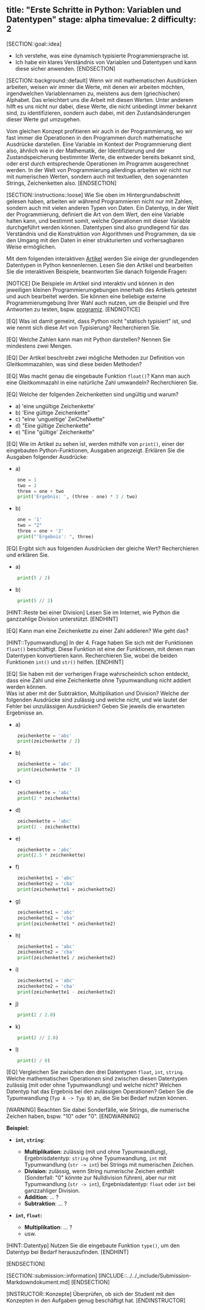 title: "Erste Schritte in Python: Variablen und Datentypen"
stage: alpha
timevalue: 2
difficulty: 2
---
[SECTION::goal::idea]
- Ich verstehe, was eine dynamisch typisierte Programmiersprache ist.
- Ich habe ein klares Verständnis von Variablen und Datentypen und kann diese sicher anwenden.
[ENDSECTION]

[SECTION::background::default]
Wenn wir mit mathematischen Ausdrücken arbeiten, weisen wir immer die Werte, mit denen wir arbeiten möchten, irgendwelchen Variablennamen zu, meistens aus dem (griechischen) Alphabet. Das erleichtert uns die Arbeit mit diesen Werten. Unter anderem hilft es uns nicht nur dabei, diese Werte, die nicht unbedingt immer bekannt sind, zu identifizieren, sondern auch dabei, mit den Zustandsänderungen dieser Werte gut umzugehen.

Vom gleichen Konzept profitieren wir auch in der Programmierung, wo wir fast immer die Operationen in den Programmen durch mathematische Ausdrücke darstellen. Eine Variable im Kontext der Programmierung dient also, ähnlich wie in der Mathematik, der Identifizierung und der Zustandspeicherung bestimmter Werte, die entweder bereits bekannt sind, oder erst durch entsprechende Operationen im Programm ausgerechnet werden. 
In der Welt von Programmierung allerdings arbeiten wir nicht nur mit numerischen Werten, sondern auch mit textuellen, den sogenannten Strings, Zeichenketten also.
[ENDSECTION]

[SECTION::instructions::loose]
Wie Sie oben im Hintergrundabschnitt gelesen haben, arbeiten wir während Programmieren nicht nur mit Zahlen, sondern auch mit vielen anderen Typen von Daten. Ein Datentyp, in der Welt der Programmierung, definiert die Art von dem Wert, den eine Variable halten kann, und bestimmt somit, welche Operationen mit dieser Variable durchgeführt werden  können. Datentypen sind also grundlegend für das Verständnis und die Konstruktion von Algorithmen und Programmen, da sie den Umgang mit den Daten in einer strukturierten und vorhersagbaren Weise ermöglichen.

Mit dem folgenden interaktiven [Artikel](https://www.learnpython.org/en/Variables_and_Types) werden Sie einige der grundlegenden Datentypen in Python kennenlernen. Lesen Sie den Artikel und bearbeiten Sie die interaktiven Beispiele, beantworten Sie danach folgende Fragen:

[NOTICE]
Die Beispiele im Artikel sind interaktiv und können in den jeweiligen kleinen Programmierumgebungen innerhalb des Artikels getestet und auch bearbeitet werden. Sie können eine beliebige externe Programmierumgebung Ihrer Wahl auch nutzen, um die Beispiel und Ihre Antworten zu testen, bspw. [programiz](https://www.programiz.com/python-programming/online-compiler/).
[ENDNOTICE]  

[EQ] Was ist damit gemeint, dass Python nicht "statisch typisiert" ist, und wie nennt sich diese Art von Typisierung? Recherchieren Sie.

[EQ] Welche Zahlen kann man mit Python darstellen? Nennen Sie mindestens zwei Mengen.

[EQ] Der Artikel beschreibt zwei mögliche Methoden zur Definition von Gleitkommazahlen, was sind diese beiden Methoden?

[EQ] Was macht genau die eingebaute Funktion `float()`? Kann man auch eine Gleitkommazahl in eine natürliche Zahl umwandeln? Recherchieren Sie.

[EQ] Welche der folgenden Zeichenketten sind ungültig und warum?

- a) 'eine ungültige Zeichenkette'
- b) 'Eine gültige Zeichenkette"
- c) "eIne 'ungueltige' ZeiCheNkette"
- d) "Eine gültige Zeichenkette"
- e) "Eine "gültige' Zeichenkette"

[EQ] Wie im Artikel zu sehen ist, werden mithilfe von `print()`, einer der eingebauten Python-Funktionen, Ausgaben angezeigt. Erklären Sie die Ausgaben folgender Ausdrücke:

- a)
```python
    one = 1
    two = 2
    three = one + two
    print('Ergebnis: ', (three - one) * 3 / two)
```
- b)
```python
    one = '1'
    two = "2"
    three = one + '2'
    print("'Ergebnis': ", three)
```


[EQ] Ergibt sich aus folgenden Ausdrücken der gleiche Wert? Recherchieren und erklären Sie.

- a)
```python
    print(5 / 2)
```
- b) 
```python
    print(5 // 2)
```

[HINT::Reste bei einer Division]
Lesen Sie im Internet, wie Python die ganzzahlige Division unterstützt.
[ENDHINT]

[EQ] Kann man eine Zeichenkette zu einer Zahl addieren? Wie geht das?

[HINT::Typumwandlung]
In der 4. Frage haben Sie sich mit der Funktionen `float()` beschäftigt. Diese Funktion ist eine der Funktionen, mit denen man Datentypen konvertieren kann. Recherchieren Sie, wobei die beiden Funktionen `int()` und `str()` helfen.
[ENDHINT]  

[EQ] Sie haben mit der vorherigen Frage wahrscheinlich schon entdeckt, dass eine Zahl und eine Zeichenkette ohne Typumwandlung nicht addiert werden können.  
Was ist aber mit der Subtraktion, Multiplikation und Division? Welche der folgenden Ausdrücke sind zulässig und welche nicht, und wie lautet der Fehler bei unzulässigen Ausdrücken? Geben Sie jeweils die erwarteten Ergebnisse an.

- a)
```python
    zeichenkette = 'abc'
    print(zeichenkette / 2)
```
- b) 
```python
    zeichenkette = 'abc'
    print(zeichenkette * 2)
```
- c) 
```python
    zeichenkette = 'abc'
    print(2 * zeichenkette)
```
- d) 
```python
    zeichenkette = 'abc'
    print(2 - zeichenkette)
```
- e) 
```python
    zeichenkette = 'abc'
    print(2.5 * zeichenkette)
```
- f) 
```python
    zeichenkette1 = 'abc'
    zeichenkette2 = 'cba'
    print(zeichenkette1 + zeichenkette2)
```
- g) 
```python
    zeichenkette1 = 'abc'
    zeichenkette2 = 'cba'
    print(zeichenkette1 * zeichenkette2)
```
- h) 
```python
    zeichenkette1 = 'abc'
    zeichenkette2 = 'cba'
    print(zeichenkette1 / zeichenkette2)
```
- i) 
```python
    zeichenkette1 = 'abc'
    zeichenkette2 = 'cba'
    print(zeichenkette1 - zeichenkette2)
```
- j) 
```python
    print(2 / 2.0)
```
- k) 
```python
    print(2 // 2.0)
```
- l) 
```python
    print(2 / 0)
```

[EQ] Vergleichen Sie zwischen den drei Datentypen `float`, `int`, `string`. Welche mathematischen Operationen sind zwischen diesen Datentypen zulässig (mit oder ohne Typumwandlung) und welche nicht? Welchen Datentyp hat das Ergebnis bei den zulässigen Operationen? Geben Sie die Typumwandlung (`Typ A -> Typ B`) an, die Sie bei Bedarf nutzen können.

[WARNING]
Beachten Sie dabei Sonderfälle, wie Strings, die numerische Zeichen haben, bspw. "10" oder "0".
[ENDWARNING]

**Beispiel:**

- **`int`, `string`:**  
    - **Multiplikation**: zulässig (mit und ohne Typumwandlung), Ergebnisdatentyp: `string` ohne Typumwandlung, `int` mit Typumwandlung (`str -> int`) bei Strings mit numerischen Zeichen. 
    - **Division**: zulässig, wenn String numerische Zeichen enthält (Sonderfall: "0" könnte zur Nulldivision führen), aber nur mit Typumwandlung (`str -> int`), Ergebnisdatentyp: `float` oder `int` bei ganzzahliger Division.   
    - **Addition**: ... ?  
    - **Subtraktion**: ... ?  

- **`int`, `float`:**  
    - **Multiplikation**: ... ?  
    - usw.  

[HINT::Datentyp]
Nutzen Sie die eingebaute Funktion `type()`, um den Datentyp bei Bedarf herauszufinden.
[ENDHINT]

[ENDSECTION]

[SECTION::submission::information]
[INCLUDE::../../_include/Submission-Markdowndokument.md]
[ENDSECTION]

[INSTRUCTOR::Konzepte]
Überprüfen, ob sich der Student mit den Konzepten in den Aufgaben genug beschäftigt hat. 
[ENDINSTRUCTOR]
